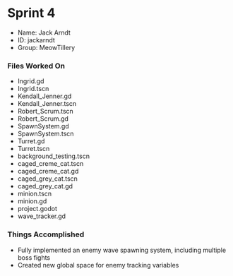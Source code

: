 # Sprint 4

- Name: Jack Arndt
- ID: jackarndt
- Group: MeowTillery

### Files Worked On
- Ingrid.gd
- Ingrid.tscn
- Kendall_Jenner.gd
- Kendall_Jenner.tscn
- Robert_Scrum.tscn
- Robert_Scrum.gd
- SpawnSystem.gd
- SpawnSystem.tscn
- Turret.gd
- Turret.tscn
- background_testing.tscn
- caged_creme_cat.tscn
- caged_creme_cat.gd
- caged_grey_cat.tscn
- caged_grey_cat.gd
- minion.tscn
- minion.gd
- project.godot
- wave_tracker.gd

### Things Accomplished
- Fully implemented an enemy wave spawning system, including multiple boss fights
- Created new global space for enemy tracking variables
